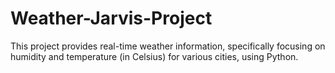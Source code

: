 # Weather-Jarvis-Project
This project provides real-time weather information, specifically focusing on humidity and temperature (in Celsius) for various cities, using Python.

